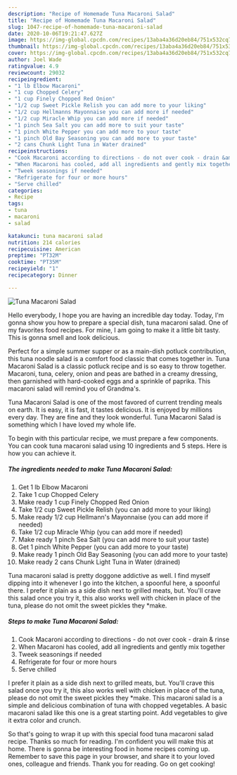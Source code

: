 ```yaml
---
description: "Recipe of Homemade Tuna Macaroni Salad"
title: "Recipe of Homemade Tuna Macaroni Salad"
slug: 1047-recipe-of-homemade-tuna-macaroni-salad
date: 2020-10-06T19:21:47.627Z
image: https://img-global.cpcdn.com/recipes/13aba4a36d20eb84/751x532cq70/tuna-macaroni-salad-recipe-main-photo.jpg
thumbnail: https://img-global.cpcdn.com/recipes/13aba4a36d20eb84/751x532cq70/tuna-macaroni-salad-recipe-main-photo.jpg
cover: https://img-global.cpcdn.com/recipes/13aba4a36d20eb84/751x532cq70/tuna-macaroni-salad-recipe-main-photo.jpg
author: Joel Wade
ratingvalue: 4.9
reviewcount: 29032
recipeingredient:
- "1 lb Elbow Macaroni"
- "1 cup Chopped Celery"
- "1 cup Finely Chopped Red Onion"
- "1/2 cup Sweet Pickle Relish you can add more to your liking"
- "1/2 cup Hellmanns Mayonnaise you can add more if needed"
- "1/2 cup Miracle Whip you can add more if needed"
- "1 pinch Sea Salt you can add more to suit your taste"
- "1 pinch White Pepper you can add more to your taste"
- "1 pinch Old Bay Seasoning you can add more to your taste"
- "2 cans Chunk Light Tuna in Water drained"
recipeinstructions:
- "Cook Macaroni according to directions - do not over cook - drain &amp; rinse"
- "When Macaroni has cooled, add all ingredients and gently mix together"
- "Tweek seasonings if needed"
- "Refrigerate for four or more hours"
- "Serve chilled"
categories:
- Recipe
tags:
- tuna
- macaroni
- salad

katakunci: tuna macaroni salad 
nutrition: 214 calories
recipecuisine: American
preptime: "PT32M"
cooktime: "PT35M"
recipeyield: "1"
recipecategory: Dinner

---
```



![Tuna Macaroni Salad](https://img-global.cpcdn.com/recipes/13aba4a36d20eb84/751x532cq70/tuna-macaroni-salad-recipe-main-photo.jpg)

Hello everybody, I hope you are having an incredible day today. Today, I'm gonna show you how to prepare a special dish, tuna macaroni salad. One of my favorites food recipes. For mine, I am going to make it a little bit tasty. This is gonna smell and look delicious.

Perfect for a simple summer supper or as a main-dish potluck contribution, this tuna noodle salad is a comfort food classic that comes together in. Tuna Macaroni Salad is a classic potluck recipe and is so easy to throw together. Macaroni, tuna, celery, onion and peas are bathed in a creamy dressing, then garnished with hard-cooked eggs and a sprinkle of paprika. This macaroni salad will remind you of Grandma&#39;s.

Tuna Macaroni Salad is one of the most favored of current trending meals on earth. It is easy, it is fast, it tastes delicious. It is enjoyed by millions every day. They are fine and they look wonderful. Tuna Macaroni Salad is something which I have loved my whole life.


To begin with this particular recipe, we must prepare a few components. You can cook tuna macaroni salad using 10 ingredients and 5 steps. Here is how you can achieve it.

<!--inarticleads1-->

##### The ingredients needed to make Tuna Macaroni Salad:

1. Get 1 lb Elbow Macaroni
1. Take 1 cup Chopped Celery
1. Make ready 1 cup Finely Chopped Red Onion
1. Take 1/2 cup Sweet Pickle Relish (you can add more to your liking)
1. Make ready 1/2 cup Hellmann&#39;s Mayonnaise (you can add more if needed)
1. Take 1/2 cup Miracle Whip (you can add more if needed)
1. Make ready 1 pinch Sea Salt (you can add more to suit your taste)
1. Get 1 pinch White Pepper (you can add more to your taste)
1. Make ready 1 pinch Old Bay Seasoning (you can add more to your taste)
1. Make ready 2 cans Chunk Light Tuna in Water (drained)


Tuna macaroni salad is pretty doggone addictive as well. I find myself dipping into it whenever I go into the kitchen, a spoonful here, a spoonful there. I prefer it plain as a side dish next to grilled meats, but. You&#39;ll crave this salad once you try it, this also works well with chicken in place of the tuna, please do not omit the sweet pickles they *make. 

<!--inarticleads2-->

##### Steps to make Tuna Macaroni Salad:

1. Cook Macaroni according to directions - do not over cook - drain &amp; rinse
1. When Macaroni has cooled, add all ingredients and gently mix together
1. Tweek seasonings if needed
1. Refrigerate for four or more hours
1. Serve chilled


I prefer it plain as a side dish next to grilled meats, but. You&#39;ll crave this salad once you try it, this also works well with chicken in place of the tuna, please do not omit the sweet pickles they *make. This macaroni salad is a simple and delicious combination of tuna with chopped vegetables. A basic macaroni salad like this one is a great starting point. Add vegetables to give it extra color and crunch. 

So that's going to wrap it up with this special food tuna macaroni salad recipe. Thanks so much for reading. I'm confident you will make this at home. There is gonna be interesting food in home recipes coming up. Remember to save this page in your browser, and share it to your loved ones, colleague and friends. Thank you for reading. Go on get cooking!
